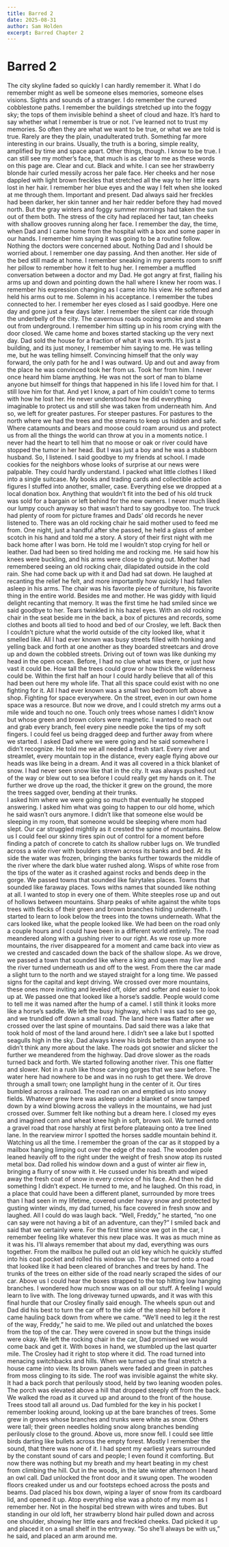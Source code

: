```yaml
---
title: Barred 2
date: 2025-08-31
author: Sam Holden
excerpt: Barred Chapter 2
---
```


# Barred 2

The city skyline faded so quickly I can hardly remember it. What I do remember might as well be someone elses memories, someone elses visions. Sights and sounds of a stranger.
I do remember the curved cobblestone paths. I remember the buildings stretched up into the foggy sky; the tops of them invisible behind a sheet of cloud and haze. It’s hard to say whether what I remember is true or not. I’ve learned not to trust my memories. So often they are what we want to be true, or what we are told is true. Rarely are they the plain, unadulterated truth. Something far more interesting in our brains. Usually, the truth is a boring, simple reality, amplified by time and space apart. Other things, though. I know to be true. 
I can still see my mother’s face, that much is as clear to me as these words on this page are. Clear and cut. Black and white. I can see her strawberry blonde hair curled messily across her pale face. Her cheeks and her nose dappled with light brown freckles that stretched all the way to her little ears lost in her hair. I remember her blue eyes and the way I felt when she looked at me through them. Important and present. Dad always said her freckles had been darker, her skin tanner and her hair redder before they had moved north. But the gray winters and foggy summer mornings had taken the sun out of them both. The stress of the city had replaced her taut, tan cheeks with shallow grooves running along her face.
I remember the day, the time, when Dad and I came home from the hospital with a box and some paper in our hands. I remember him saying it was going to be a routine follow. Nothing the doctors were concerned about. Nothing Dad and I should be worried about. 
I remember one day passing. And then another. Her side of the bed still made at home. I remember sneaking in my parents room to sniff her pillow to remember how it felt to hug her. I remember a muffled conversation between a doctor and my Dad. He got angry at first, flailing his arms up and down and pointing down the hall where I knew her room was. I remember his expression changing as I came into his view. He softened and held his arms out to me. Solemn in his acceptance. 
I remember the tubes connected to her. I remember her eyes closed as I said goodbye. Here one day and gone just a few days later. I remember the silent car ride through the underbelly of the city. The cavernous roads oozing smoke and steam out from underground. I remember him sitting up in his room crying with the door closed. 
We came home and boxes started stacking up the very next day. Dad sold the house for a fraction of what it was worth.
It’s just a building, and its just money, I remember him saying to me. He was telling me, but he was telling himself. Convincing himself that the only way forward, the only path for he and I was outward. Up and out and away from the place he was convinced took her from us. Took her from him. I never once heard him blame anything. He was not the sort of man to blame anyone but himself for things that happened in his life I loved him for that. I still love him for that. And yet I know, a part of him couldn’t come to terms with how he lost her. He never understood how he did everything imaginable to protect us and still she was taken from underneath him. 
And so, we left for greater pastures. For steeper pastures. For pastures to the north where we had the trees and the streams to keep us hidden and safe. Where catamounts and bears and moose could roam around us and protect us from all the things the world can throw at you in a moments notice. I never had the heart to tell him that no moose or oak or river could have stopped the tumor in her head. But I was just a boy and he was a stubborn husband. So, I listened. 
I said goodbye to my friends at school. I made cookies for the neighbors whose looks of surprise at our news were palpable. They could hardly understand. I packed what little clothes I liked into a single suitcase. My books and trading cards and collectible action figures I stuffed into another, smaller, case. Everything else we dropped at a local donation box. Anything that wouldn’t fit into the bed of his old truck was sold for a bargain or left behind for the new owners. I never much liked our lumpy couch anyway so that wasn’t hard to say goodbye too. The truck had plenty of room for picture frames and Dads’ old records he never listened to. There was an old rocking chair he said mother used to feed me from. 
One night, just a handful after she passed, he held a glass of amber scotch in his hand and told me a story. A story of their first night with me back home after I was born. He told me I wouldn’t stop crying for hell or leather. Dad had been so tired holding me and rocking me. He said how his knees were buckling, and his arms were close to giving out. Mother had remembered seeing an old rocking chair, dilapidated outside in the cold rain. She had come back up with it and Dad had sat down. He laughed at recanting the relief he felt, and more importantly how quickly I had fallen asleep in his arms. The chair was his favorite piece of furniture, his favorite thing in the entire world. Besides me and mother. He was giddy with liquid delight recanting that memory. It was the first time he had smiled since we said goodbye to her. Tears twinkled in his hazel eyes.
With an old rocking chair in the seat beside me in the back, a box of pictures and records, some clothes and boots all tied to hood and bed of our Crosley, we left.
Back then I couldn’t picture what the world outside of the city looked like, what it smelled like. All I had ever known was busy streets filled with honking and yelling back and forth at one another as they boarded streetcars and drove up and down the cobbled streets.
Driving out of town was like dunking my head in the open ocean. Before, I had no clue what was there, or just how vast it could be. How tall the trees could grow or how thick the wilderness could be. Within the first half an hour I could hardly believe that all of this had been out here my whole life. That all this space could exist with no one fighting for it. All I had ever known was a small two bedroom loft above a shop. Fighting for space everywhere. On the street, even in our own home space was a resource. But now we drove, and I could stretch my arms out a mile wide and touch no one. Touch only trees whose names I didn’t know but whose green and brown colors were magnetic. I wanted to reach out and grab every branch, feel every pine needle poke the tips of my soft fingers.
I could feel us being dragged deep and further away from where we started. I asked Dad where we were going and he said somewhere I didn’t recognize. He told me we all needed a fresh start. 
Every river and streamlet, every mountain top in the distance, every eagle flying above our heads was like being in a dream. And it was all covered in a thick blanket of snow. I had never seen snow like that in the city. It was always pushed out of the way or blew out to sea before I could really get my hands on it. The further we drove up the road, the thicker it grew on the ground, the more the trees sagged over, bending at their trunks.  
I asked him where we were going so much that eventually he stopped answering. I asked him what was going to happen to our old home, which he said wasn’t ours anymore. I didn’t like that someone else would be sleeping in my room, that someone would be sleeping where mom had slept.
Our car struggled mightily as it crested the spine of mountains. Below us I could feel our skinny tires spin out of control for a moment before finding a patch of concrete to catch its shallow rubber lugs on.
We trundled across a wide river with boulders strewn across its banks and bed. At its side the water was frozen, bringing the banks further towards the middle of the river where the dark blue water rushed along. Wisps of white rose from the tips of the water as it crashed against rocks and bends deep in the gorge. 
We passed towns that sounded like fairytales places. Towns that sounded like faraway places. Tows withs names that sounded like nothing at all. I wanted to stop in every one of them. White steeples rose up and out of hollows between mountains. Sharp peaks of white against the white tops trees with flecks of their green and brown branches hiding underneath. I started to learn to look below the trees into the towns underneath. What the cars looked like, what the people looked like. We had been on the road only a couple hours and I could have been in a different world entirely. 
The road meandered along with a gushing river to our right. As we rose up more mountains, the river disappeared for a moment and came back into view as we crested and cascaded down the back of the shallow slope. As we drove, we passed a town that sounded like where a king and queen may live and the river turned underneath us and off to the west. From there the car made a slight turn to the north and we stayed straight for a long time. We passed signs for the capital and kept driving. We crossed over more mountains, these ones more inviting and leveled off, older and softer and easier to look up at. We passed one that looked like a horse’s saddle. People would come to tell me it was named after the hump of a camel.  I still think it looks more like a horse’s saddle. 
We left the busy highway, which I was sad to see go, and we trundled off down a small road. The land here was flatter after we crossed over the last spine of mountains. Dad said there was a lake that took hold of most of the land around here. I didn’t see a lake but I spotted seagulls high in the sky. Dad always knew his birds better than anyone so I didn’t think any more about the lake.
The roads got snowier and slicker the further we meandered from the highway. Dad drove slower as the roads turned back and forth. We started following another river. This one flatter and slower. Not in a rush like those carving gorges that we saw before. The water here had nowhere to be and was in no rush to get there. We drove through a small town; one lamplight hung in the center of it. Our tires bumbled across a railroad.
The road ran on and emptied us into snowy fields. Whatever grew here was asleep under a blanket of snow tamped down by a wind blowing  across the valleys in the mountains, we had just crossed over. Summer felt like nothing but a dream here. I closed my eyes and imagined corn and wheat knee high in soft, brown soil. 
We turned onto a gravel road that rose harshly at first before plateauing onto a tree lined lane. In the rearview mirror I spotted the horses saddle mountain behind it. Watching us all the time. I remember the groan of the car as it stopped by a mailbox hanging limping out over the edge of the road. The wooden pole leaned heavily off to the right under the weight of fresh snow atop its rusted metal box. Dad rolled his window down and a gust of winter air flew in, bringing a flurry of snow with it. He cussed under his breath and wiped away the fresh coat of snow in every crevice of his face. And then he did something I didn’t expect. He turned to me, and he laughed. 
On this road, in a place that could have been a different planet, surrounded by more trees than I had seen in my lifetime, covered under heavy snow and protected by gusting winter winds, my dad turned, his face covered in fresh snow and laughed. All I could do was laugh back.
“Well, Freddy,” he started, “no one can say were not having a bit of an adventure, can they?”
I smiled back and said that we certainly were. For the first time since we got in the car, I remember feeling like whatever this new place was. It was as much mine as it was his. I’ll always remember that about my dad, everything was ours together.
From the mailbox he pulled out an old key which he quickly stuffed into his coat pocket and rolled his window up. The car turned onto a road that looked like it had been cleared of branches and trees by hand. The trunks of the trees on either side of the road nearly scraped the sides of our car. Above us I could hear the boxes strapped to the top hitting low hanging branches. I wondered how much snow was on all our stuff. A feeling I would learn to live with. 
The long driveway turned upwards, and it was with this final hurdle that our Crosley finally said enough. The wheels spun out and Dad did his best to turn the car off to the side of the steep hill before it came hauling back down from where we came. 
“We’ll need to leg it the rest of the way, Freddy,” he said to me. We piled out and unlatched the boxes from the top of the car. They were covered in snow but the things inside were okay. We left the rocking chair in the car, Dad promised we would come back and get it. 
With boxes in hand, we stumbled up the last quarter mile. The Crosley had it right to stop where it did. The road turned into menacing switchbacks and hills. When we turned up the final stretch a house came into view. Its brown panels were faded and green in patches from moss clinging to its side. The roof was invisible against the white sky. It had a back porch that perilously stood, held by two leaning wooden poles. The porch was elevated above a hill that dropped steeply off from the back. We walked the road as it curved up and around to the front of the house. 
Trees stood tall all around us. Dad fumbled for the key in his pocket I remember looking around, looking up at the bare branches of trees. Some grew in groves whose branches and trunks were white as snow. Others were tall; their green needles holding snow along branches bending perilously close to the ground. Above us, more snow fell. I could see little birds darting like bullets across the empty forest. Mostly I remember the sound, that there was none of it. I had spent my earliest years surrounded by the constant sound of cars and people; I even found it comforting. But now there was nothing but my breath and my heart beating in my chest from climbing the hill. Out in the woods, in the late winter afternoon I heard an owl call.
Dad unlocked the front door and it swung open. The wooden floors creaked under us and our footsteps echoed across the posts and beams. Dad placed his box down, wiping a layer of snow from its cardboard lid, and opened it up. Atop everything else was a photo of my mom as I remember her. Not in the hospital bed strewn with wires and tubes. But standing in our old loft, her strawberry blond hair pulled down and across one shoulder, showing her little ears and freckled cheeks.
Dad picked it up and placed it on a small shelf in the entryway.
“So she’ll always be with us,” he said, and placed an arm around me. 

